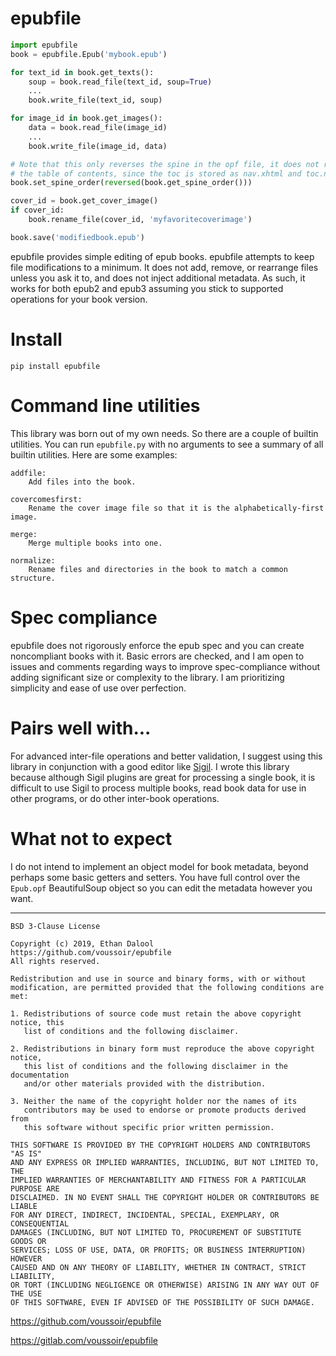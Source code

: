 epubfile
========

```Python
import epubfile
book = epubfile.Epub('mybook.epub')

for text_id in book.get_texts():
    soup = book.read_file(text_id, soup=True)
    ...
    book.write_file(text_id, soup)

for image_id in book.get_images():
    data = book.read_file(image_id)
    ...
    book.write_file(image_id, data)

# Note that this only reverses the spine in the opf file, it does not reverse
# the table of contents, since the toc is stored as nav.xhtml and toc.ncx.
book.set_spine_order(reversed(book.get_spine_order()))

cover_id = book.get_cover_image()
if cover_id:
    book.rename_file(cover_id, 'myfavoritecoverimage')

book.save('modifiedbook.epub')
```

epubfile provides simple editing of epub books. epubfile attempts to keep file modifications to a minimum. It does not add, remove, or rearrange files unless you ask it to, and does not inject additional metadata. As such, it works for both epub2 and epub3 assuming you stick to supported operations for your book version.

# Install

`pip install epubfile`

# Command line utilities

This library was born out of my own needs. So there are a couple of builtin utilities. You can run `epubfile.py` with no arguments to see a summary of all builtin utilities. Here are some examples:

```
addfile:
    Add files into the book.

covercomesfirst:
    Rename the cover image file so that it is the alphabetically-first image.

merge:
    Merge multiple books into one.

normalize:
    Rename files and directories in the book to match a common structure.
```

# Spec compliance

epubfile does not rigorously enforce the epub spec and you can create noncompliant books with it. Basic errors are checked, and I am open to issues and comments regarding ways to improve spec-compliance without adding significant size or complexity to the library. I am prioritizing simplicity and ease of use over perfection.

# Pairs well with...

For advanced inter-file operations and better validation, I suggest using this library in conjunction with a good editor like [Sigil](https://github.com/Sigil-Ebook/Sigil). I wrote this library because although Sigil plugins are great for processing a single book, it is difficult to use Sigil to process multiple books, read book data for use in other programs, or do other inter-book operations.

# What not to expect

I do not intend to implement an object model for book metadata, beyond perhaps some basic getters and setters. You have full control over the `Epub.opf` BeautifulSoup object so you can edit the metadata however you want.

---

```
BSD 3-Clause License

Copyright (c) 2019, Ethan Dalool
https://github.com/voussoir/epubfile
All rights reserved.

Redistribution and use in source and binary forms, with or without
modification, are permitted provided that the following conditions are met:

1. Redistributions of source code must retain the above copyright notice, this
   list of conditions and the following disclaimer.

2. Redistributions in binary form must reproduce the above copyright notice,
   this list of conditions and the following disclaimer in the documentation
   and/or other materials provided with the distribution.

3. Neither the name of the copyright holder nor the names of its
   contributors may be used to endorse or promote products derived from
   this software without specific prior written permission.

THIS SOFTWARE IS PROVIDED BY THE COPYRIGHT HOLDERS AND CONTRIBUTORS "AS IS"
AND ANY EXPRESS OR IMPLIED WARRANTIES, INCLUDING, BUT NOT LIMITED TO, THE
IMPLIED WARRANTIES OF MERCHANTABILITY AND FITNESS FOR A PARTICULAR PURPOSE ARE
DISCLAIMED. IN NO EVENT SHALL THE COPYRIGHT HOLDER OR CONTRIBUTORS BE LIABLE
FOR ANY DIRECT, INDIRECT, INCIDENTAL, SPECIAL, EXEMPLARY, OR CONSEQUENTIAL
DAMAGES (INCLUDING, BUT NOT LIMITED TO, PROCUREMENT OF SUBSTITUTE GOODS OR
SERVICES; LOSS OF USE, DATA, OR PROFITS; OR BUSINESS INTERRUPTION) HOWEVER
CAUSED AND ON ANY THEORY OF LIABILITY, WHETHER IN CONTRACT, STRICT LIABILITY,
OR TORT (INCLUDING NEGLIGENCE OR OTHERWISE) ARISING IN ANY WAY OUT OF THE USE
OF THIS SOFTWARE, EVEN IF ADVISED OF THE POSSIBILITY OF SUCH DAMAGE.
```

https://github.com/voussoir/epubfile

https://gitlab.com/voussoir/epubfile
